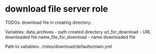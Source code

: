 # download file server role

TODOs: download file in creating directory.

Variables:
data_archives - path created directory
url_for_download - URL downloaded file
name_file_for_download - name downloaded file

Path to vatiables:
./roles/download/defaults/main.yml 

